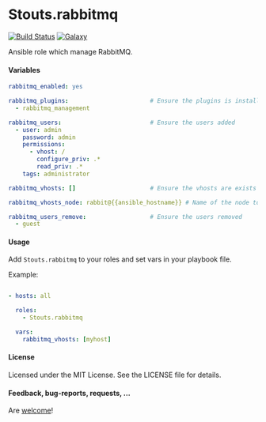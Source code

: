 Stouts.rabbitmq
===============

[![Build Status](http://img.shields.io/travis/Stouts/Stouts.rabbitmq.svg?style=flat-square)](https://travis-ci.org/Stouts/Stouts.rabbitmq)
[![Galaxy](http://img.shields.io/badge/galaxy-Stouts.rabbitmq-blue.svg?style=flat-square)](https://galaxy.ansible.com/list#/roles/953)

Ansible role which manage RabbitMQ.

#### Variables

```yaml
rabbitmq_enabled: yes

rabbitmq_plugins:                       # Ensure the plugins is installed
  - rabbitmq_management

rabbitmq_users:                         # Ensure the users added
  - user: admin
    password: admin
    permissions:
      - vhost: /
        configure_priv: .*
        read_priv: .*
    tags: administrator

rabbitmq_vhosts: []                     # Ensure the vhosts are exists

rabbitmq_vhosts_node: rabbit@{{ansible_hostname}} # Name of the node to apply the vhosts

rabbitmq_users_remove:                  # Ensure the users removed
  - guest
```

#### Usage

Add `Stouts.rabbitmq` to your roles and set vars in your playbook file.

Example:

```yaml

- hosts: all

  roles:
    - Stouts.rabbitmq

  vars:
    rabbitmq_vhosts: [myhost]
```

#### License

Licensed under the MIT License. See the LICENSE file for details.

#### Feedback, bug-reports, requests, ...

Are [welcome](https://github.com/Stouts/Stouts.rabbitmq/issues)!
